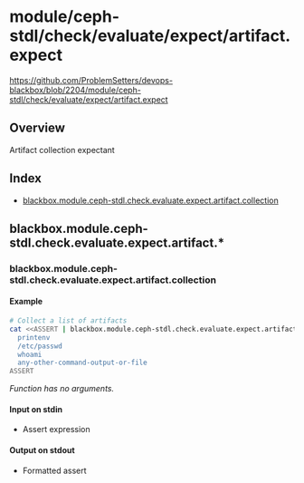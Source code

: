 # module/ceph-stdl/check/evaluate/expect/artifact.expect

https://github.com/ProblemSetters/devops-blackbox/blob/2204/module/ceph-stdl/check/evaluate/expect/artifact.expect

## Overview

Artifact collection expectant

## Index

* [blackbox.module.ceph-stdl.check.evaluate.expect.artifact.collection](#blackboxmoduleceph-stdlcheckevaluateexpectartifactcollection)

## blackbox.module.ceph-stdl.check.evaluate.expect.artifact.*

### blackbox.module.ceph-stdl.check.evaluate.expect.artifact.collection

#### Example

```bash
# Collect a list of artifacts
cat <<ASSERT | blackbox.module.ceph-stdl.check.evaluate.expect.artifact.collection
  printenv
  /etc/passwd
  whoami
  any-other-command-output-or-file
ASSERT
```

_Function has no arguments._

#### Input on stdin

* Assert expression

#### Output on stdout

* Formatted assert


